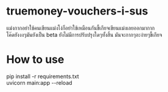 # truemoney-vouchers-i-sus
แม่งกากอย่าใช้คนเขียนแม่งโง่ก็อย่าใช้เหมือนกันขี้เกียจเขียนแม่งเลยออกมากาก <br />
โค๊ดยังงงๆมันยังเป็น beta ยังไม่มีการปรับปรุงใดๆทั้งสิ้น มันจะกากๆอะง่ายๆขี้เกียจ
# How to use

pip install -r requirements.txt <br />
uvicorn main:app --reload
